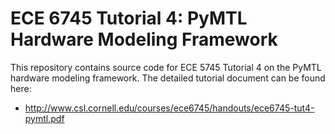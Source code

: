 
ECE 6745 Tutorial 4: PyMTL Hardware Modeling Framework
==========================================================================

This repository contains source code for ECE 5745 Tutorial 4 on the PyMTL
hardware modeling framework. The detailed tutorial document can be found
here:

 * http://www.csl.cornell.edu/courses/ece6745/handouts/ece6745-tut4-pymtl.pdf

